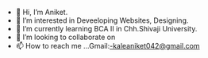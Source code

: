 - 👋 Hi, I’m Aniket.
- 👀 I’m interested in Deveeloping Websites, Designing.
- 🌱 I’m currently learning BCA II in Chh.Shivaji University.
- 💞️ I’m looking to collaborate on 
- 📫 How to reach me ...Gmail:-kaleaniket042@gmail.com

<!---
8623823184/8623823184 is a ✨ special ✨ repository because its `README.md` (this file) appears on your GitHub profile.
You can click the Preview link to take a look at your changes.
--->
